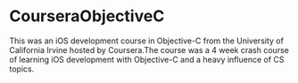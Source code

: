 # CourseraObjectiveC

This was an iOS development course in Objective-C from the University of California Irvine hosted by Coursera.The course was a 4 week crash course of learning iOS development with Objective-C and a heavy influence of CS topics. 
